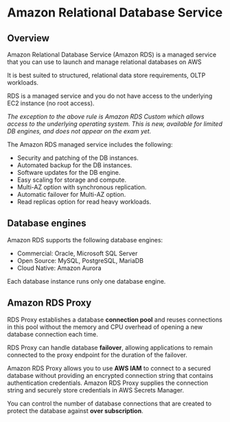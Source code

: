 # Amazon Relational Database Service

## Overview

Amazon Relational Database Service (Amazon RDS) is a managed service that you can use to launch and manage relational databases on AWS

It is best suited to structured, relational data store requirements, OLTP workloads.

RDS is a managed service and you do not have access to the underlying EC2 instance (no root access).

*The exception to the above rule is Amazon RDS Custom which allows access to the underlying operating system. This is new, available for limited DB engines, and does not appear on the exam yet.*

The Amazon RDS managed service includes the following:

- Security and patching of the DB instances.
- Automated backup for the DB instances.
- Software updates for the DB engine.
- Easy scaling for storage and compute.
- Multi-AZ option with synchronous replication.
- Automatic failover for Multi-AZ option.
- Read replicas option for read heavy workloads.


## Database engines

Amazon RDS supports the following database engines:

- Commercial: Oracle, Microsoft SQL Server
- Open Source: MySQL, PostgreSQL, MariaDB
- Cloud Native: Amazon Aurora

Each database instance runs only one database engine.


## Amazon RDS Proxy

RDS Proxy establishes a database **connection pool** and reuses connections in this pool without the memory and CPU overhead of opening a new database connection each time.

RDS Proxy can handle database **failover**, allowing applications to remain connected to the proxy endpoint for the duration of the failover.

Amazon RDS Proxy allows you to use **AWS IAM** to connect to a secured database without providing an encrypted connection string that contains authentication credentials. Amazon RDS Proxy supplies the connection string and securely store credentials in AWS Secrets Manager.

You can control the number of database connections that are created to protect the database against **over subscription**.
